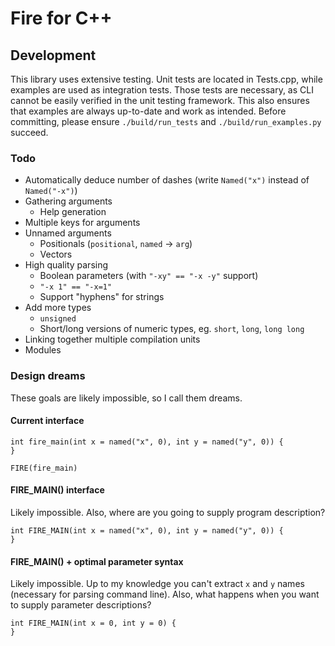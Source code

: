 # Fire for C++

## Development

This library uses extensive testing. Unit tests are located in Tests.cpp, while examples are used as integration tests. Those tests are necessary, as CLI cannot be easily verified in the unit testing framework. This also ensures that examples are always up-to-date and work as intended. Before committing, please ensure `./build/run_tests` and `./build/run_examples.py` succeed.

### Todo

* Automatically deduce number of dashes (write `Named("x")` instead of `Named("-x")`)
* Gathering arguments
    * Help generation
* Multiple keys for arguments
* Unnamed arguments
    * Positionals (`positional`, `named` -> `arg`)
    * Vectors
* High quality parsing
    * Boolean parameters (with `"-xy" == "-x -y"` support)
    * `"-x 1" == "-x=1"`
    * Support "hyphens" for strings
* Add more types
    * `unsigned`
    * Short/long versions of numeric types, eg. `short`, `long`, `long long`
* Linking together multiple compilation units
* Modules

### Design dreams

These goals are likely impossible, so I call them dreams.

#### Current interface

```
int fire_main(int x = named("x", 0), int y = named("y", 0)) {
}

FIRE(fire_main)
```

#### FIRE_MAIN() interface

Likely impossible. Also, where are you going to supply program description?

```
int FIRE_MAIN(int x = named("x", 0), int y = named("y", 0)) {
}
```

#### FIRE_MAIN() + optimal parameter syntax

Likely impossible. Up to my knowledge you can't extract `x` and `y` names (necessary for parsing command line). Also, what happens when you want to supply parameter descriptions?

```
int FIRE_MAIN(int x = 0, int y = 0) {
}
```
